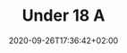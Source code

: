 ---
title: "Under 18 A"
date: 2020-09-26T17:36:42+02:00
foto: /images/squadre/under-18-a-18-19.jpg
giocatori:
- giocatori/dorigatti-michele/_index.md
- giocatori/andres-mieza-daniele/_index.md
- giocatori/trenti-matteo/_index.md
- giocatori/sosi-tommaso/_index.md
- giocatori/romani-manuel/_index.md
- giocatori/dimitrov-nikola/_index.md
- giocatori/iobstraibizer-marco/_index.md
- giocatori/marchesini-edoardo/_index.md
- giocatori/claus-christian/_index.md
- giocatori/martini-pietro/_index.md
- giocatori/postinghel-mattia/_index.md
allenatori:
- allenatori/guastamacchia-fabrizio/_index.md
- allenatori/torresani-matteo/_index.md
categorie: under-18
stagioni: 2018-2019
---